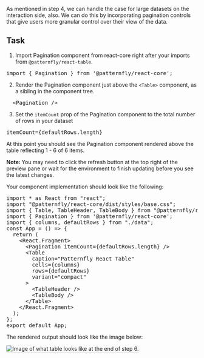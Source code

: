 As mentioned in step 4, we can handle the case for large datasets on the interaction side, also. We can do this by incorporating pagination controls that give users more granular control over their view of the data.

## Task

1) Import Pagination component from react-core right after your imports from  `@patternfly/react-table`.

<pre class="file">
import { Pagination } from '@patternfly/react-core';
</pre>

2) Render the Pagination component just above the `<Table>` component, as a sibling in the component tree.

<pre class="file">
  &lt;Pagination /&gt;
</pre>

3) Set the `itemCount` prop of the Pagination component to the total number of rows in your dataset

<pre class="file">
itemCount={defaultRows.length}
</pre>

At this point you should see the Pagination component rendered above the table reflecting 1 - 6 of 6 items.

<strong>Note: </strong> You may need to click the refresh button at the top right of the preview pane or wait for the environment to finish updating before you see the latest changes.

Your component implementation should look like the following:

<pre class="file">
import * as React from &quot;react&quot;;
import &quot;@patternfly/react-core/dist/styles/base.css&quot;;
import { Table, TableHeader, TableBody } from &quot;@patternfly/react-table&quot;;
import { Pagination } from &#39;@patternfly/react-core&#39;;
import { columns, defaultRows } from &quot;./data&quot;;
const App = () =&gt; {
  return (
    &lt;React.Fragment&gt;
      &lt;Pagination itemCount={defaultRows.length} /&gt;
      &lt;Table
        caption=&quot;Patternfly React Table&quot;
        cells={columns}
        rows={defaultRows}
        variant=&quot;compact&quot;
      &gt;
        &lt;TableHeader /&gt;
        &lt;TableBody /&gt;
      &lt;/Table&gt;
    &lt;/React.Fragment&gt;
  );
};
export default App;
</pre>

The rendered output should look like the image below:

<img src="intro-table/assets/step-6-complete.png" alt="Image of what table looks like at the end of step 6." style="box-shadow: rgba(3, 3, 3, 0.2) 0px 1.25px 2.5px 0px;" />
